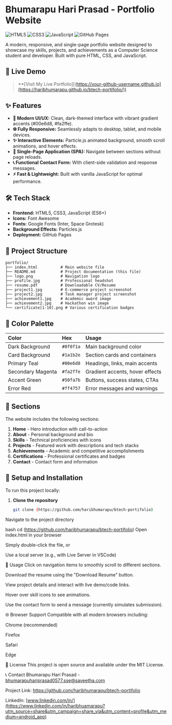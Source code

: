 # Bhumarapu Hari Prasad - Portfolio Website

![HTML5](https://img.shields.io/badge/HTML5-E34F26?style=for-the-badge&logo=html5&logoColor=white)
![CSS3](https://img.shields.io/badge/CSS3-1572B6?style=for-the-badge&logo=css3&logoColor=white)
![JavaScript](https://img.shields.io/badge/JavaScript-F7DF1E?style=for-the-badge&logo=javascript&logoColor=black)
![GitHub Pages](https://img.shields.io/badge/GitHub%20Pages-222222?style=for-the-badge&logo=githubpages&logoColor=white)

A modern, responsive, and single-page portfolio website designed to showcase my skills, projects, and achievements as a Computer Science student and developer. Built with pure HTML, CSS, and JavaScript.

## 🚀 Live Demo

> **[Visit My Live Portfolio][(https://your-github-username.github.io](https://haribhumarapu.github.io/btech-portifolio/))
## ✨ Features

- **🎯 Modern UI/UX:** Clean, dark-themed interface with vibrant gradient accents (#00e6d8, #fa2ffe).
- **🌐 Fully Responsive:** Seamlessly adapts to desktop, tablet, and mobile devices.
- **✨ Interactive Elements:** Particle.js animated background, smooth scroll animations, and hover effects.
- **📱 Single-Page Application (SPA):** Navigate between sections without page reloads.
- **📞 Functional Contact Form:** With client-side validation and response messages.
- **⚡ Fast & Lightweight:** Built with vanilla JavaScript for optimal performance.

## 🛠️ Tech Stack

- **Frontend:** HTML5, CSS3, JavaScript (ES6+)
- **Icons:** Font Awesome
- **Fonts:** Google Fonts (Inter, Space Grotesk)
- **Background Effects:** Particles.js
- **Deployment:** GitHub Pages

## 📁 Project Structure

```
portfolio/
├── index.html          # Main website file
├── README.md           # Project documentation (this file)
├── logo.png            # Navigation logo
├── profile.jpg         # Professional headshot
├── resume.pdf          # Downloadable CV/Resume
├── project1.jpg        # E-commerce project screenshot
├── project2.jpg        # Task manager project screenshot
├── achievement1.jpg    # Academic award image
├── achievement2.jpg    # Hackathon win image
└── certificate[1-10].png # Various certification badges
```

## 🎨 Color Palette

| Color               | Hex       | Usage                                  |
| :------------------ | :-------- | :------------------------------------- |
| Dark Background     | `#0f0f1a` | Main background color                  |
| Card Background     | `#1a1b2e` | Section cards and containers           |
| Primary Teal        | `#00e6d8` | Headings, links, main accents          |
| Secondary Magenta   | `#fa2ffe` | Gradient accents, hover effects        |
| Accent Green        | `#50fa7b` | Buttons, success states, CTAs          |
| Error Red           | `#ff4757` | Error messages and warnings            |

## 📄 Sections

The website includes the following sections:
1. **Home** - Hero introduction with call-to-action
2. **About** - Personal background and bio
3. **Skills** - Technical proficiencies with icons
4. **Projects** - Featured work with descriptions and tech stacks
5. **Achievements** - Academic and competitive accomplishments
6. **Certifications** - Professional certificates and badges
7. **Contact** - Contact form and information

## 🔧 Setup and Installation

To run this project locally:

1. **Clone the repository**
   ```bash
   git clone (https://github.com/haribhumarapu/btech-portifolio)
Navigate to the project directory

bash
cd (https://github.com/haribhumarapu/btech-portifolio)
Open index.html in your browser

Simply double-click the file, or

Use a local server (e.g., with Live Server in VSCode)

📜 Usage
Click on navigation items to smoothly scroll to different sections.

Download the resume using the "Download Resume" button.

View project details and interact with live demo/code links.

Hover over skill icons to see animations.

Use the contact form to send a message (currently simulates submission).

🌐 Browser Support
Compatible with all modern browsers including:

Chrome (recommended)

Firefox

Safari

Edge

📝 License
This project is open source and available under the MIT License.

📞 Contact
Bhumarapu Hari Prasad - bhumarapuhariprasad0577.sse@saveetha.com

Project Link: https://github.com/haribhumarapu/btech-portifolio

LinkedIn: [www.linkedin.com/in/](https://www.linkedin.com/in/haribhuamarapu?utm_source=share&utm_campaign=share_via&utm_content=profile&utm_medium=android_app)


